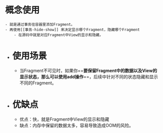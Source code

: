 # 概念使用
	- 就是通过事务往容器里添加Fragment。
	- 再使用[[事务-hide-show]] 来决定显示哪个Fragment，隐藏哪个Fragment
		- 在源码中就是对应Fragment中View的显示和隐藏。
- # 使用场景
	- 当Fragment不可见时，如果你==**要保留Fragment中的数据以及View的显示状态，那么可以使用add操作**==，后续中针对不同的状态隐藏和显示不同的Fragment。
- # 优缺点
	- 优点：快，就是Fragment中View的显示和隐藏
	- 缺点：内存中保留的数据太多，容易导致造成OOM的风险。